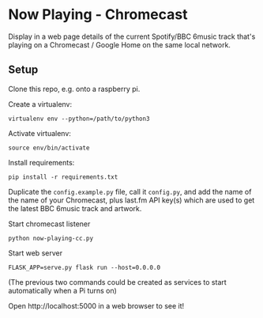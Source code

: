 # Now Playing - Chromecast

Display in a web page details of the current Spotify/BBC 6music track that's playing on a Chromecast / Google Home on the same local network.


## Setup

Clone this repo, e.g. onto a raspberry pi.


Create a virtualenv:
```
virtualenv env --python=/path/to/python3
```

Activate virtualenv:

```
source env/bin/activate
```

Install requirements:

```
pip install -r requirements.txt
```

Duplicate the `config.example.py` file, call it `config.py`, and add the name of the name of your Chromecast, plus last.fm API key(s) which are used to get the latest BBC 6music track and artwork.

Start chromecast listener
```
python now-playing-cc.py
```

Start web server
```
FLASK_APP=serve.py flask run --host=0.0.0.0
```

(The previous two commands could be created as services to start automatically when a Pi turns on)

Open http://localhost:5000 in a web browser to see it!

